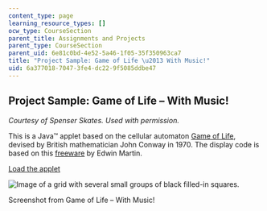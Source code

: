 ```yaml
---
content_type: page
learning_resource_types: []
ocw_type: CourseSection
parent_title: Assignments and Projects
parent_type: CourseSection
parent_uid: 6e81c0bd-4e52-5a46-1f05-35f350963ca7
title: "Project Sample: Game of Life \u2013 With Music!"
uid: 6a377018-7047-3fe4-dc22-9f5085ddbe47
---
```


Project Sample: Game of Life – With Music!
------------------------------------------

_Courtesy of Spenser Skates. Used with permission._

This is a Java™ applet based on the cellular automaton [Game of Life](http://en.wikipedia.org/wiki/Conway%27s_Game_of_Life), devised by British mathematician John Conway in 1970. The display code is based on this [freeware](http://www.bitstorm.org/gameoflife/) by Edwin Martin.

[Load the applet](/ans7870/21m/21m.380/S10/projects/life/gameoflifewithsound.html)

![Image of a grid with several small groups of black filled-in squares.](/courses/music-and-theater-arts/21m-380-music-and-technology-algorithmic-and-generative-music-spring-2010/assignments-and-projects/project-sample-game-of-life-2013-with-music/gameoflife.jpg)

Screenshot from Game of Life – With Music!